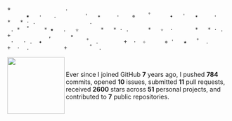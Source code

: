```
✵ 　　     　 　　  .
 　　　✷   · 　 . 　　　   '   ✴     ·    ✵    ˚      ✦   '   ✴     ·        *   * · .                 .
 . *  ˚  　 * ✷   .   ✫       *   * · .      *   ✧  ·       *   * · .       +            ,      ✦
 ·   · .  ✦              ˚  .        +  ·  ✧      ✵ '   ★   ˚  .        +  ·  .           +       ˚  .
```

<img align="left" src="https://user-images.githubusercontent.com/16024979/164560590-ff6597ae-1b20-409f-9930-6ce8d8155135.gif" width="130">

<br>

Ever since I joined GitHub **7** years ago, I pushed **784** commits, opened **10** issues, submitted **11** pull requests, received **2600** stars across **51** personal projects, and contributed to **7** public repositories.
